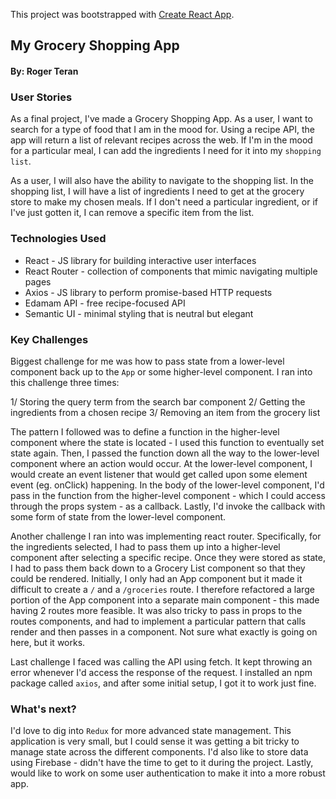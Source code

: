 This project was bootstrapped with [Create React App](https://github.com/facebook/create-react-app).

## My Grocery Shopping App
#### By: Roger Teran

### User Stories

As a final project, I've made a Grocery Shopping App. As a user, I want to search for a type of food that I am in the mood for. Using a recipe API, the app will return a list of relevant recipes across the web. If I'm in the mood for a particular meal, I can add the ingredients I need for it into my `shopping list`.

As a user, I will also have the ability to navigate to the shopping list. In the shopping list, I will have a list of ingredients I need to get at the grocery store to make my chosen meals. If I don't need a particular ingredient, or if I've just gotten it, I can remove a specific item from the list.

### Technologies Used

* React - JS library for building interactive user interfaces
* React Router - collection of components that mimic navigating multiple pages
* Axios - JS library to perform promise-based HTTP requests
* Edamam API - free recipe-focused API
* Semantic UI - minimal styling that is neutral but elegant

### Key Challenges

Biggest challenge for me was how to pass state from a lower-level component back up to the `App` or some higher-level component. I ran into this challenge three times:

  1/ Storing the query term from the search bar component
  2/ Getting the ingredients from a chosen recipe
  3/ Removing an item from the grocery list

The pattern I followed was to define a function in the higher-level component where the state is located - I used this function to eventually set state again. Then, I passed the function down all the way to the lower-level component where an action would occur. At the lower-level component, I would create an event listener that would get called upon some element event (eg. onClick) happening. In the body of the lower-level component, I'd pass in the function from the higher-level component - which I could access through the props system - as a callback. Lastly, I'd invoke the callback with some form of state from the lower-level component.

Another challenge I ran into was implementing react router. Specifically, for the ingredients selected, I had to pass them up into a higher-level component after selecting a specific recipe. Once they were stored as state, I had to pass them back down to a Grocery List component so that they could be rendered. Initially, I only had an App component but it made it difficult to create a `/` and a `/groceries` route. I therefore refactored a large portion of the App component into a separate main component - this made having 2 routes more feasible. It was also tricky to pass in props to the routes components, and had to implement a particular pattern that calls render and then passes in a component. Not sure what exactly is going on here, but it works.

Last challenge I faced was calling the API using fetch. It kept throwing an error whenever I'd access the response of the request. I installed an npm package called `axios`, and after some initial setup, I got it to work just fine.

### What's next?

I'd love to dig into `Redux` for more advanced state management. This application is very small, but I could sense it was getting a bit tricky to manage state across the different components. I'd also like to store data using Firebase - didn't have the time to get to it during the project. Lastly, would like to work on some user authentication to make it into a more robust app.
